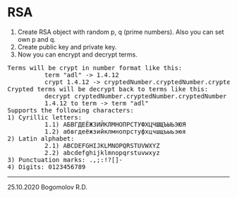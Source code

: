 # RSA
1) Create RSA object with random p, q (prime numbers). Also you can set own p and q.
2) Create public key and private key.
3) Now you can encrypt and decrypt terms.
<pre>
Terms will be crypt in number format like this:
          term "adl" -> 1.4.12
          crypt 1.4.12 -> cryptedNumber.cryptedNumber.cryptedNumber
Crypted terms will be decrypt back to terms like this:
          decrypt cryptedNumber.cryptedNumber.cryptedNumber -> derypted numbers 1.4.12
          1.4.12 to term -> term "adl"
Supports the following characters:
1) Сyrillic letters:
          1.1) АБВГДЕЁЖЗИЙКЛМНОПРСТУФХЦЧШЩЪЫЬЭЮЯ
          1.2) абвгдеёжзийклмнопрстуфхцчшщъыьэюя
2) Latin alphabet:
          2.1) ABCDEFGHIJKLMNOPQRSTUVWXYZ
          2.2) abcdefghijklmnopqrstuvwxyz
3) Punctuation marks: .,;:!?[]-
4) Digits: 0123456789
</pre>
---------
25.10.2020 Bogomolov R.D.
